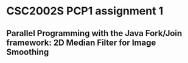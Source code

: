 # CSC2002S PCP1 assignment 1
## Parallel Programming with the Java Fork/Join framework: 2D Median Filter for Image Smoothing
